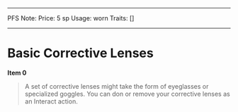 
---
PFS Note: 
Price: 5 sp
Usage: worn
Traits: []

---

# Basic Corrective Lenses

**Item 0**

> A set of corrective lenses might take the form of eyeglasses or specialized goggles. You can don or remove your corrective lenses as an Interact action.
